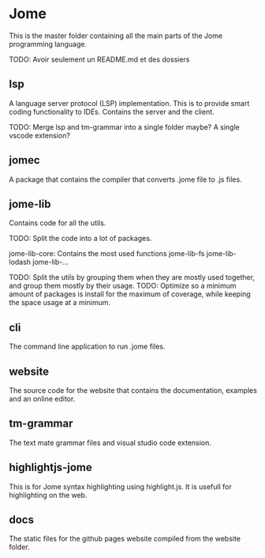 # Jome

This is the master folder containing all the main parts of the Jome programming language.

TODO: Avoir seulement un README.md et des dossiers

## lsp

A language server protocol (LSP) implementation. This is to provide smart coding functionality to IDEs. Contains the server and the client.

TODO: Merge lsp and tm-grammar into a single folder maybe? A single vscode extension?

## jomec

A package that contains the compiler that converts .jome file to .js files.

## jome-lib

Contains code for all the utils.

TODO: Split the code into a lot of packages.

jome-lib-core: Contains the most used functions
jome-lib-fs
jome-lib-lodash
jome-lib-...

TODO: Split the utils by grouping them when they are mostly used together, and group them mostly by their usage.
TODO: Optimize so a minimum amount of packages is install for the maximum of coverage, while keeping the space usage at a minimum.

## cli

The command line application to run .jome files.

## website

The source code for the website that contains the documentation, examples and an online editor.

## tm-grammar

The text mate grammar files and visual studio code extension.

## highlightjs-jome

This is for Jome syntax highlighting using highlight.js. It is usefull for highlighting on the web.

## docs

The static files for the github pages website compiled from the website folder.